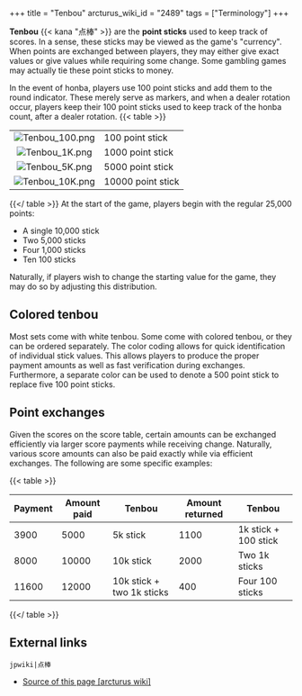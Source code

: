 +++
title = "Tenbou"
arcturus_wiki_id = "2489"
tags = ["Terminology"]
+++

**Tenbou** {{< kana "点棒" >}} are the **point sticks** used to keep track of scores. In a sense, these sticks may be viewed as the game's "currency". When points are exchanged between players, they may either give exact values or give values while requiring some change. Some gambling games may actually tie these point sticks to money.

In the event of honba, players use 100 point sticks and add them to the round indicator. These merely serve as markers, and when a dealer rotation occur, players keep their 100 point sticks used to keep track of the honba count, after a dealer rotation.
{{< table >}}

|                                                     |                   |
| :-------------------------------------------------: | ----------------- |
| ![Tenbou\_100.png](Tenbou_100.png "Tenbou_100.png") | 100 point stick   |
|  ![Tenbou\_1K.png](Tenbou_1K.png "Tenbou_1K.png")   | 1000 point stick  |
|  ![Tenbou\_5K.png](Tenbou_5K.png "Tenbou_5K.png")   | 5000 point stick  |
| ![Tenbou\_10K.png](Tenbou_10K.png "Tenbou_10K.png") | 10000 point stick |

{{</ table >}}
At the start of the game, players begin with the regular 25,000 points:

  - A single 10,000 stick
  - Two 5,000 sticks
  - Four 1,000 sticks
  - Ten 100 sticks

Naturally, if players wish to change the starting value for the game, they may do so by adjusting this distribution.

## Colored tenbou

Most sets come with white tenbou. Some come with colored tenbou, or they can be ordered separately. The color coding allows for quick identification of individual stick values. This allows players to produce the proper payment amounts as well as fast verification during exchanges. Furthermore, a separate color can be used to denote a 500 point stick to replace five 100 point sticks.

## Point exchanges

Given the scores on the score table, certain amounts can be exchanged efficiently via larger score payments while receiving change. Naturally, various score amounts can also be paid exactly while via efficient exchanges. The following are some specific examples:

{{< table >}}

| Payment | Amount paid | Tenbou                    | Amount returned | Tenbou               |
| ------- | ----------- | ------------------------- | --------------- | -------------------- |
| 3900    | 5000        | 5k stick                  | 1100            | 1k stick + 100 stick |
| 8000    | 10000       | 10k stick                 | 2000            | Two 1k sticks        |
| 11600   | 12000       | 10k stick + two 1k sticks | 400             | Four 100 sticks      |

{{</ table >}}

## External links

```jpwiki|点棒```
- [Source of this page [arcturus wiki]](http://arcturus.su/wiki/Tenbou)